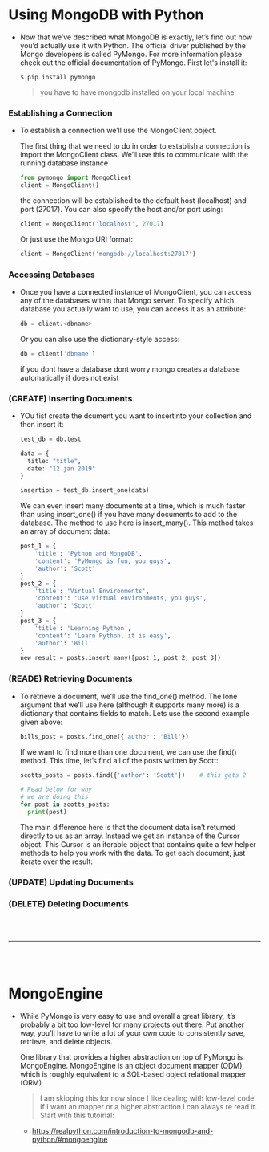 # Using MongoDB with Python

- Now that we’ve described what MongoDB is exactly, let’s find out how you’d actually use it with Python. The official driver published by the Mongo developers is called PyMongo. For more information please check out the official documentation of PyMongo. First let's install it:
  ```
  $ pip install pymongo
  ```
  > you have to have mongodb installed on your local machine
  
### Establishing a Connection

- To establish a connection we’ll use the MongoClient object.

  The first thing that we need to do in order to establish a connection is import the MongoClient class. We’ll use this to communicate with the running database instance
  ```python
  from pymongo import MongoClient
  client = MongoClient()
  ```
  the connection will be established to the default host (localhost) and port (27017). You can also specify the host and/or port using:
  ```python
  client = MongoClient('localhost', 27017)
  ```
  Or just use the Mongo URI format:
  ```python
  client = MongoClient('mongodb://localhost:27017')
  ```

### Accessing Databases

- Once you have a connected instance of MongoClient, you can access any of the databases within that Mongo server. To specify which database you actually want to use, you can access it as an attribute:
  ```python
  db = client.<dbname>
  ```
  Or you can also use the dictionary-style access:
  ```python
  db = client['dbname']
  ```
  if you dont have a database dont worry mongo creates a database automatically if does not exist

### (CREATE) Inserting Documents

- YOu fist create the dcument you want to insertinto your collection and then insert it:
  ```python
  test_db = db.test
  
  data = {
    title: "title",
    date: "12 jan 2019"
  }
  
  insertion = test_db.insert_one(data)
  ```
  We can even insert many documents at a time, which is much faster than using insert_one() if you have many documents to add to the database. The method to use here is insert_many(). This method takes an array of document data:
  ```python
  post_1 = {
      'title': 'Python and MongoDB',
      'content': 'PyMongo is fun, you guys',
      'author': 'Scott'
  }
  post_2 = {
      'title': 'Virtual Environments',
      'content': 'Use virtual environments, you guys',
      'author': 'Scott'
  }
  post_3 = {
      'title': 'Learning Python',
      'content': 'Learn Python, it is easy',
      'author': 'Bill'
  }
  new_result = posts.insert_many([post_1, post_2, post_3])
  ```

### (READE) Retrieving Documents

- To retrieve a document, we’ll use the find_one() method. The lone argument that we’ll use here (although it supports many more) is a dictionary that contains fields to match. Lets use the second example given above:
  ```python
  bills_post = posts.find_one({'author': 'Bill'})
  ```
  
  If we want to find more than one document, we can use the find() method. This time, let’s find all of the posts written by Scott:
  ```python
  scotts_posts = posts.find({'author': 'Scott'})    # this gets 2 
  
  # Read below for why 
  # we are doing this
  for post in scotts_posts:
    print(post)
  ```
  The main difference here is that the document data isn’t returned directly to us as an array. Instead we get an instance of the Cursor object. This Cursor is an iterable object that contains quite a few helper methods to help you work with the data. To get each document, just iterate over the result:

### (UPDATE) Updating Documents

### (DELETE) Deleting Documents

<br>
<br>

---

<br>
<br>

# MongoEngine

- While PyMongo is very easy to use and overall a great library, it’s probably a bit too low-level for many projects out there. Put another way, you’ll have to write a lot of your own code to consistently save, retrieve, and delete objects.

  One library that provides a higher abstraction on top of PyMongo is MongoEngine. MongoEngine is an object document mapper (ODM), which is roughly equivalent to a SQL-based object relational mapper (ORM)
  
  > I am skipping this for now since I like dealing with low-level code. If I want an mapper or a higher abstraction I can always re read it. Start with this tutoirial: 
    - https://realpython.com/introduction-to-mongodb-and-python/#mongoengine
